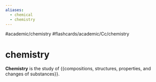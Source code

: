 ```yaml
---
aliases:
  - chemical
  - chemistry
---
```


#academic/chemistry #flashcards/academic/Cc/chemistry

# chemistry

__Chemistry__ is the study of {{compositions, structures, properties, and changes of substances}}. <!--SR:!2023-05-09,22,230-->
